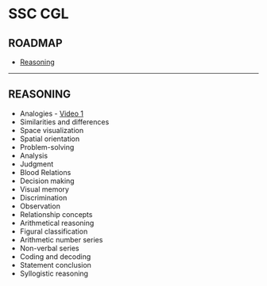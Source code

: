 # SSC CGL

## ROADMAP
* [Reasoning](#reasoning)

---

## REASONING 

* Analogies - [Video 1](https://youtu.be/e8JrkRZ9YnY?si=1PhSvyH3KUdwON-i)
* Similarities and differences
* Space visualization
* Spatial orientation
* Problem-solving
* Analysis
* Judgment
* Blood Relations
* Decision making
* Visual memory
* Discrimination
* Observation
* Relationship concepts
* Arithmetical reasoning
* Figural classification
* Arithmetic number series
* Non-verbal series
* Coding and decoding
* Statement conclusion
* Syllogistic reasoning

